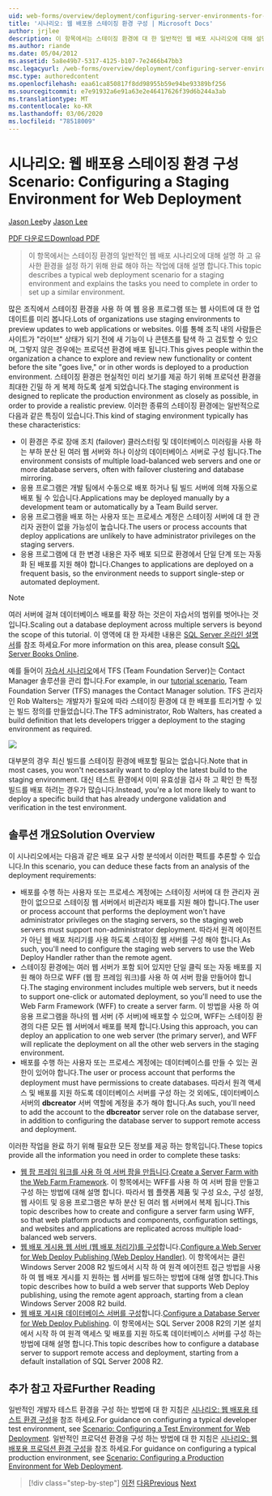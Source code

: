 ```yaml
---
uid: web-forms/overview/deployment/configuring-server-environments-for-web-deployment/scenario-configuring-a-staging-environment-for-web-deployment
title: '시나리오: 웹 배포용 스테이징 환경 구성 | Microsoft Docs'
author: jrjlee
description: 이 항목에서는 스테이징 환경에 대 한 일반적인 웹 배포 시나리오에 대해 설명 하 고 유사한 env를 설정 하기 위해 완료 해야 하는 작업을 설명 합니다.
ms.author: riande
ms.date: 05/04/2012
ms.assetid: 5a8e49b7-5317-4125-b107-7e2466b47bb3
msc.legacyurl: /web-forms/overview/deployment/configuring-server-environments-for-web-deployment/scenario-configuring-a-staging-environment-for-web-deployment
msc.type: authoredcontent
ms.openlocfilehash: eaa61ca850817f8dd98955b59e94be93389bf256
ms.sourcegitcommit: e7e91932a6e91a63e2e46417626f39d6b244a3ab
ms.translationtype: MT
ms.contentlocale: ko-KR
ms.lasthandoff: 03/06/2020
ms.locfileid: "78518009"
---
```

# <a name="scenario-configuring-a-staging-environment-for-web-deployment"></a><span data-ttu-id="fd6a8-103">시나리오: 웹 배포용 스테이징 환경 구성</span><span class="sxs-lookup"><span data-stu-id="fd6a8-103">Scenario: Configuring a Staging Environment for Web Deployment</span></span>

<span data-ttu-id="fd6a8-104">[Jason Lee](https://github.com/jrjlee)</span><span class="sxs-lookup"><span data-stu-id="fd6a8-104">by [Jason Lee](https://github.com/jrjlee)</span></span>

[<span data-ttu-id="fd6a8-105">PDF 다운로드</span><span class="sxs-lookup"><span data-stu-id="fd6a8-105">Download PDF</span></span>](https://msdnshared.blob.core.windows.net/media/MSDNBlogsFS/prod.evol.blogs.msdn.com/CommunityServer.Blogs.Components.WeblogFiles/00/00/00/63/56/8130.DeployingWebAppsInEnterpriseScenarios.pdf)

> <span data-ttu-id="fd6a8-106">이 항목에서는 스테이징 환경의 일반적인 웹 배포 시나리오에 대해 설명 하 고 유사한 환경을 설정 하기 위해 완료 해야 하는 작업에 대해 설명 합니다.</span><span class="sxs-lookup"><span data-stu-id="fd6a8-106">This topic describes a typical web deployment scenario for a staging environment and explains the tasks you need to complete in order to set up a similar environment.</span></span>

<span data-ttu-id="fd6a8-107">많은 조직에서 스테이징 환경을 사용 하 여 웹 응용 프로그램 또는 웹 사이트에 대 한 업데이트를 미리 봅니다.</span><span class="sxs-lookup"><span data-stu-id="fd6a8-107">Lots of organizations use staging environments to preview updates to web applications or websites.</span></span> <span data-ttu-id="fd6a8-108">이를 통해 조직 내의 사람들은 사이트가 "라이브" 상태가 되기 전에 새 기능이 나 콘텐츠를 탐색 하 고 검토할 수 있으며, 그렇지 않은 경우에는 프로덕션 환경에 배포 됩니다.</span><span class="sxs-lookup"><span data-stu-id="fd6a8-108">This gives people within the organization a chance to explore and review new functionality or content before the site "goes live," or in other words is deployed to a production environment.</span></span> <span data-ttu-id="fd6a8-109">스테이징 환경은 현실적인 미리 보기를 제공 하기 위해 프로덕션 환경을 최대한 긴밀 하 게 복제 하도록 설계 되었습니다.</span><span class="sxs-lookup"><span data-stu-id="fd6a8-109">The staging environment is designed to replicate the production environment as closely as possible, in order to provide a realistic preview.</span></span> <span data-ttu-id="fd6a8-110">이러한 종류의 스테이징 환경에는 일반적으로 다음과 같은 특징이 있습니다.</span><span class="sxs-lookup"><span data-stu-id="fd6a8-110">This kind of staging environment typically has these characteristics:</span></span>

- <span data-ttu-id="fd6a8-111">이 환경은 주로 장애 조치 (failover) 클러스터링 및 데이터베이스 미러링을 사용 하는 부하 분산 된 여러 웹 서버와 하나 이상의 데이터베이스 서버로 구성 됩니다.</span><span class="sxs-lookup"><span data-stu-id="fd6a8-111">The environment consists of multiple load-balanced web servers and one or more database servers, often with failover clustering and database mirroring.</span></span>
- <span data-ttu-id="fd6a8-112">응용 프로그램은 개발 팀에서 수동으로 배포 하거나 팀 빌드 서버에 의해 자동으로 배포 될 수 있습니다.</span><span class="sxs-lookup"><span data-stu-id="fd6a8-112">Applications may be deployed manually by a development team or automatically by a Team Build server.</span></span>
- <span data-ttu-id="fd6a8-113">응용 프로그램을 배포 하는 사용자 또는 프로세스 계정은 스테이징 서버에 대 한 관리자 권한이 없을 가능성이 높습니다.</span><span class="sxs-lookup"><span data-stu-id="fd6a8-113">The users or process accounts that deploy applications are unlikely to have administrator privileges on the staging servers.</span></span>
- <span data-ttu-id="fd6a8-114">응용 프로그램에 대 한 변경 내용은 자주 배포 되므로 환경에서 단일 단계 또는 자동화 된 배포를 지원 해야 합니다.</span><span class="sxs-lookup"><span data-stu-id="fd6a8-114">Changes to applications are deployed on a frequent basis, so the environment needs to support single-step or automated deployment.</span></span>

> [!NOTE]
> <span data-ttu-id="fd6a8-115">여러 서버에 걸쳐 데이터베이스 배포를 확장 하는 것은이 자습서의 범위를 벗어나는 것입니다.</span><span class="sxs-lookup"><span data-stu-id="fd6a8-115">Scaling out a database deployment across multiple servers is beyond the scope of this tutorial.</span></span> <span data-ttu-id="fd6a8-116">이 영역에 대 한 자세한 내용은 [SQL Server 온라인 설명서](https://technet.microsoft.com/library/ms130214.aspx)를 참조 하세요.</span><span class="sxs-lookup"><span data-stu-id="fd6a8-116">For more information on this area, please consult [SQL Server Books Online](https://technet.microsoft.com/library/ms130214.aspx).</span></span>

<span data-ttu-id="fd6a8-117">예를 들어이 [자습서 시나리오](../deploying-web-applications-in-enterprise-scenarios/enterprise-web-deployment-scenario-overview.md)에서 TFS (Team Foundation Server)는 Contact Manager 솔루션을 관리 합니다.</span><span class="sxs-lookup"><span data-stu-id="fd6a8-117">For example, in our [tutorial scenario](../deploying-web-applications-in-enterprise-scenarios/enterprise-web-deployment-scenario-overview.md), Team Foundation Server (TFS) manages the Contact Manager solution.</span></span> <span data-ttu-id="fd6a8-118">TFS 관리자 인 Rob Walters는 개발자가 필요에 따라 스테이징 환경에 대 한 배포를 트리거할 수 있는 빌드 정의를 만들었습니다.</span><span class="sxs-lookup"><span data-stu-id="fd6a8-118">The TFS administrator, Rob Walters, has created a build definition that lets developers trigger a deployment to the staging environment as required.</span></span>

![](scenario-configuring-a-staging-environment-for-web-deployment/_static/image1.png)

<span data-ttu-id="fd6a8-119">대부분의 경우 최신 빌드를 스테이징 환경에 배포할 필요는 없습니다.</span><span class="sxs-lookup"><span data-stu-id="fd6a8-119">Note that in most cases, you won't necessarily want to deploy the latest build to the staging environment.</span></span> <span data-ttu-id="fd6a8-120">대신 테스트 환경에서 이미 유효성을 검사 하 고 확인 한 특정 빌드를 배포 하려는 경우가 많습니다.</span><span class="sxs-lookup"><span data-stu-id="fd6a8-120">Instead, you're a lot more likely to want to deploy a specific build that has already undergone validation and verification in the test environment.</span></span>

## <a name="solution-overview"></a><span data-ttu-id="fd6a8-121">솔루션 개요</span><span class="sxs-lookup"><span data-stu-id="fd6a8-121">Solution Overview</span></span>

<span data-ttu-id="fd6a8-122">이 시나리오에서는 다음과 같은 배포 요구 사항 분석에서 이러한 팩트를 추론할 수 있습니다.</span><span class="sxs-lookup"><span data-stu-id="fd6a8-122">In this scenario, you can deduce these facts from an analysis of the deployment requirements:</span></span>

- <span data-ttu-id="fd6a8-123">배포를 수행 하는 사용자 또는 프로세스 계정에는 스테이징 서버에 대 한 관리자 권한이 없으므로 스테이징 웹 서버에서 비관리자 배포를 지원 해야 합니다.</span><span class="sxs-lookup"><span data-stu-id="fd6a8-123">The user or process account that performs the deployment won't have administrator privileges on the staging servers, so the staging web servers must support non-administrator deployment.</span></span> <span data-ttu-id="fd6a8-124">따라서 원격 에이전트가 아닌 웹 배포 처리기를 사용 하도록 스테이징 웹 서버를 구성 해야 합니다.</span><span class="sxs-lookup"><span data-stu-id="fd6a8-124">As such, you'll need to configure the staging web servers to use the Web Deploy Handler rather than the remote agent.</span></span>
- <span data-ttu-id="fd6a8-125">스테이징 환경에는 여러 웹 서버가 포함 되어 있지만 단일 클릭 또는 자동 배포를 지원 해야 하므로 WFF (웹 팜 프레임 워크)를 사용 하 여 서버 팜을 만들어야 합니다.</span><span class="sxs-lookup"><span data-stu-id="fd6a8-125">The staging environment includes multiple web servers, but it needs to support one-click or automated deployment, so you'll need to use the Web Farm Framework (WFF) to create a server farm.</span></span> <span data-ttu-id="fd6a8-126">이 방법을 사용 하 여 응용 프로그램을 하나의 웹 서버 (주 서버)에 배포할 수 있으며, WFF는 스테이징 환경의 다른 모든 웹 서버에서 배포를 복제 합니다.</span><span class="sxs-lookup"><span data-stu-id="fd6a8-126">Using this approach, you can deploy an application to one web server (the primary server), and WFF will replicate the deployment on all the other web servers in the staging environment.</span></span>
- <span data-ttu-id="fd6a8-127">배포를 수행 하는 사용자 또는 프로세스 계정에는 데이터베이스를 만들 수 있는 권한이 있어야 합니다.</span><span class="sxs-lookup"><span data-stu-id="fd6a8-127">The user or process account that performs the deployment must have permissions to create databases.</span></span> <span data-ttu-id="fd6a8-128">따라서 원격 액세스 및 배포를 지원 하도록 데이터베이스 서버를 구성 하는 것 외에도, 데이터베이스 서버의 **dbcreator** 서버 역할에 계정을 추가 해야 합니다.</span><span class="sxs-lookup"><span data-stu-id="fd6a8-128">As such, you'll need to add the account to the **dbcreator** server role on the database server, in addition to configuring the database server to support remote access and deployment.</span></span>

<span data-ttu-id="fd6a8-129">이러한 작업을 완료 하기 위해 필요한 모든 정보를 제공 하는 항목입니다.</span><span class="sxs-lookup"><span data-stu-id="fd6a8-129">These topics provide all the information you need in order to complete these tasks:</span></span>

- <span data-ttu-id="fd6a8-130">[웹 팜 프레임 워크를 사용 하 여 서버 팜을 만듭니다](creating-a-server-farm-with-the-web-farm-framework.md).</span><span class="sxs-lookup"><span data-stu-id="fd6a8-130">[Create a Server Farm with the Web Farm Framework](creating-a-server-farm-with-the-web-farm-framework.md).</span></span> <span data-ttu-id="fd6a8-131">이 항목에서는 WFF를 사용 하 여 서버 팜을 만들고 구성 하는 방법에 대해 설명 합니다. 따라서 웹 플랫폼 제품 및 구성 요소, 구성 설정, 웹 사이트 및 응용 프로그램은 부하 분산 된 여러 웹 서버에서 복제 됩니다.</span><span class="sxs-lookup"><span data-stu-id="fd6a8-131">This topic describes how to create and configure a server farm using WFF, so that web platform products and components, configuration settings, and websites and applications are replicated across multiple load-balanced web servers.</span></span>
- <span data-ttu-id="fd6a8-132">[웹 배포 게시용 웹 서버 (웹 배포 처리기)를 구성](configuring-a-web-server-for-web-deploy-publishing-web-deploy-handler.md)합니다.</span><span class="sxs-lookup"><span data-stu-id="fd6a8-132">[Configure a Web Server for Web Deploy Publishing (Web Deploy Handler)](configuring-a-web-server-for-web-deploy-publishing-web-deploy-handler.md).</span></span> <span data-ttu-id="fd6a8-133">이 항목에서는 클린 Windows Server 2008 R2 빌드에서 시작 하 여 원격 에이전트 접근 방법을 사용 하 여 웹 배포 게시를 지 원하는 웹 서버를 빌드하는 방법에 대해 설명 합니다.</span><span class="sxs-lookup"><span data-stu-id="fd6a8-133">This topic describes how to build a web server that supports Web Deploy publishing, using the remote agent approach, starting from a clean Windows Server 2008 R2 build.</span></span>
- <span data-ttu-id="fd6a8-134">[웹 배포 게시용 데이터베이스 서버를 구성](configuring-a-database-server-for-web-deploy-publishing.md)합니다.</span><span class="sxs-lookup"><span data-stu-id="fd6a8-134">[Configure a Database Server for Web Deploy Publishing](configuring-a-database-server-for-web-deploy-publishing.md).</span></span> <span data-ttu-id="fd6a8-135">이 항목에서는 SQL Server 2008 R2의 기본 설치에서 시작 하 여 원격 액세스 및 배포를 지원 하도록 데이터베이스 서버를 구성 하는 방법에 대해 설명 합니다.</span><span class="sxs-lookup"><span data-stu-id="fd6a8-135">This topic describes how to configure a database server to support remote access and deployment, starting from a default installation of SQL Server 2008 R2.</span></span>

## <a name="further-reading"></a><span data-ttu-id="fd6a8-136">추가 참고 자료</span><span class="sxs-lookup"><span data-stu-id="fd6a8-136">Further Reading</span></span>

<span data-ttu-id="fd6a8-137">일반적인 개발자 테스트 환경을 구성 하는 방법에 대 한 지침은 [시나리오: 웹 배포용 테스트 환경 구성](scenario-configuring-a-test-environment-for-web-deployment.md)을 참조 하세요.</span><span class="sxs-lookup"><span data-stu-id="fd6a8-137">For guidance on configuring a typical developer test environment, see [Scenario: Configuring a Test Environment for Web Deployment](scenario-configuring-a-test-environment-for-web-deployment.md).</span></span> <span data-ttu-id="fd6a8-138">일반적인 프로덕션 환경을 구성 하는 방법에 대 한 지침은 [시나리오: 웹 배포용 프로덕션 환경 구성](scenario-configuring-a-production-environment-for-web-deployment.md)을 참조 하세요.</span><span class="sxs-lookup"><span data-stu-id="fd6a8-138">For guidance on configuring a typical production environment, see [Scenario: Configuring a Production Environment for Web Deployment](scenario-configuring-a-production-environment-for-web-deployment.md).</span></span>

> [!div class="step-by-step"]
> <span data-ttu-id="fd6a8-139">[이전](scenario-configuring-a-test-environment-for-web-deployment.md)
> [다음](scenario-configuring-a-production-environment-for-web-deployment.md)</span><span class="sxs-lookup"><span data-stu-id="fd6a8-139">[Previous](scenario-configuring-a-test-environment-for-web-deployment.md)
[Next](scenario-configuring-a-production-environment-for-web-deployment.md)</span></span>
